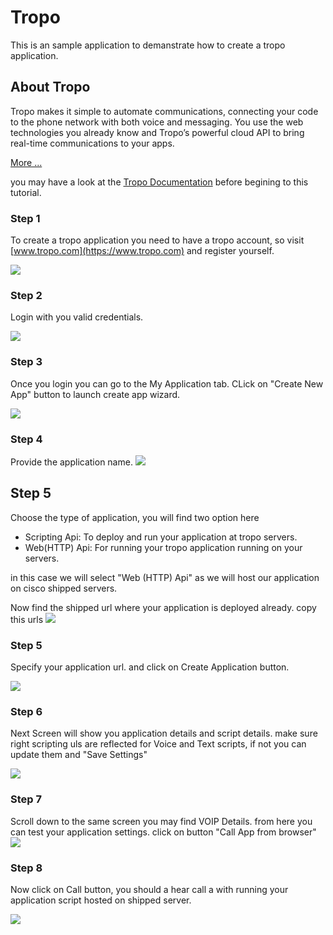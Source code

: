 # Tropo

This is an sample application to demanstrate how to create a tropo application.
## About Tropo
Tropo makes it simple to automate communications, connecting your code to the phone network with both voice and messaging. You use the web technologies you already know and Tropo’s powerful cloud API to bring real-time communications to your apps.

[More ...](https://www.tropo.com/how-it-works)

you may have a look at the [Tropo Documentation](https://www.tropo.com/docs/) before begining to this tutorial.

### Step 1
To create a tropo application you need to have a tropo account, so visit [www.tropo.com](https://www.tropo.com) and register yourself. 

![](https://github.com/CiscoCloud/tropo/blob/master/images/home.png)

### Step 2
 Login with you valid credentials.
 
![](https://github.com/CiscoCloud/tropo/blob/master/images/login.png)

### Step 3
 Once you login you can go to the My Application tab. CLick on "Create New App" button to launch create app wizard.
 
![](https://github.com/CiscoCloud/tropo/blob/master/images/newapp.png)

### Step 4
Provide the application name.
![](https://github.com/CiscoCloud/tropo/blob/master/images/createapp1.png)

## Step 5
Choose the type of application, you will find two option here
- Scripting Api: To deploy and run your application at tropo servers.
- Web(HTTP) Api: For running your tropo application running on your servers.

in this case we will select "Web (HTTP) Api" as we will host our application on cisco shipped servers.

Now find the shipped url where your application is deployed already. copy this urls
![](https://github.com/CiscoCloud/tropo/blob/master/images/shipped.png)

### Step 5
Specify your application url. and click on Create Application button.

![](https://github.com/CiscoCloud/tropo/blob/master/images/createapp2.png)

### Step 6
Next Screen will show you application details and script details. 
make sure right scripting uls are reflected for Voice and Text scripts, if not you can update them and "Save Settings"

![](https://github.com/CiscoCloud/tropo/blob/master/images/createapp3.png)

### Step 7
Scroll down to the same screen you may find VOIP Details. from here you can test your application settings.
click on button "Call App from browser"
![](https://github.com/CiscoCloud/tropo/blob/master/images/createapp4.png)

### Step 8
Now click on Call button, you should a hear call a with running your application script hosted on shipped server.

![](https://github.com/CiscoCloud/tropo/blob/master/images/createapp5.png)

